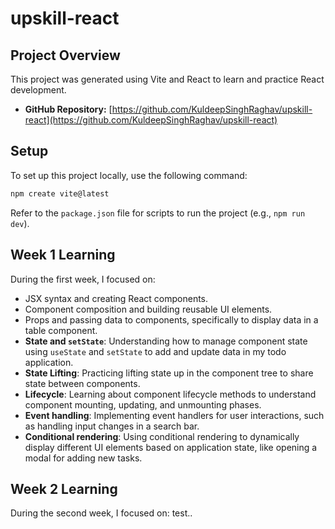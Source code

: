 # upskill-react

## Project Overview

This project was generated using Vite and React to learn and practice React development.

- **GitHub Repository:** [https://github.com/KuldeepSinghRaghav/upskill-react](https://github.com/KuldeepSinghRaghav/upskill-react)

## Setup

To set up this project locally, use the following command:

```bash
npm create vite@latest
```

Refer to the `package.json` file for scripts to run the project (e.g., `npm run dev`).

## Week 1 Learning

During the first week, I focused on:

- JSX syntax and creating React components.
- Component composition and building reusable UI elements.
- Props and passing data to components, specifically to display data in a table component.
- **State and `setState`**: Understanding how to manage component state using `useState` and `setState` to add and update data in my todo application.
- **State Lifting**: Practicing lifting state up in the component tree to share state between components.
- **Lifecycle**: Learning about component lifecycle methods to understand component mounting, updating, and unmounting phases.
- **Event handling**: Implementing event handlers for user interactions, such as handling input changes in a search bar.
- **Conditional rendering**: Using conditional rendering to dynamically display different UI elements based on application state, like opening a modal for adding new tasks.

## Week 2 Learning

During the second week, I focused on:
test..